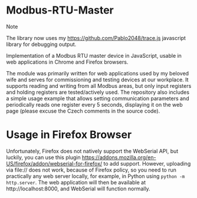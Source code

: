 # Modbus-RTU-Master

> [!NOTE]
> The library now uses my https://github.com/Pablo2048/trace.js javascript library for debugging output.

Implementation of a Modbus RTU master device in JavaScript, usable in web applications in Chrome and Firefox browsers.

The module was primarily written for web applications used by my beloved wife and serves for commissioning and testing devices at our workplace. It supports reading and writing from all Modbus areas, but only input registers and holding registers are tested/actively used. The repository also includes a simple usage example that allows setting communication parameters and periodically reads one register every 5 seconds, displaying it on the web page (please excuse the Czech comments in the source code).

# Usage in Firefox Browser

Unfortunately, Firefox does not natively support the WebSerial API, but luckily, you can use this plugin https://addons.mozilla.org/en-US/firefox/addon/webserial-for-firefox/ to add support. However, uploading via file:// does not work, because of Firefox policy, so you need to run practically any web server locally, for example, in Python using `python -m http.server`. The web application will then be available at http://localhost:8000, and WebSerial will function normally.
